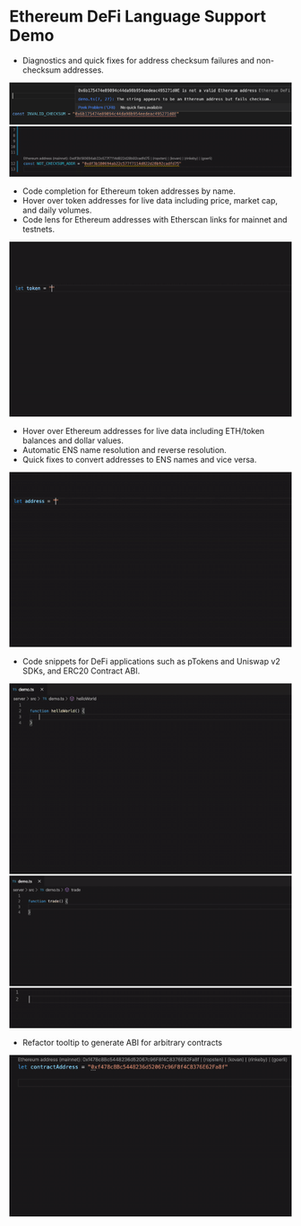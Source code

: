 # Ethereum DeFi Language Support Demo

- Diagnostics and quick fixes for address checksum failures and non-checksum addresses.

<img src="images/invalidchecksum.png" width="640"/><br/>
<img src="images/convertchecksum.gif"/>

- Code completion for Ethereum token addresses by name.
- Hover over token addresses for live data including price, market cap, and daily volumes.
- Code lens for Ethereum addresses with Etherscan links for mainnet and testnets.

<img src="images/tokendemo.gif"/>

- Hover over Ethereum addresses for live data including ETH/token balances and dollar values.
- Automatic ENS name resolution and reverse resolution.
- Quick fixes to convert addresses to ENS names and vice versa.

<img src="images/ens.gif"/>

- Code snippets for DeFi applications such as pTokens and Uniswap v2 SDKs, and ERC20 Contract ABI.

<img src="images/ptokens.gif"/><br/>
<img src="images/uniswap.gif"/><br/>
<img src="images/abi.gif"/><br/>

- Refactor tooltip to generate ABI for arbitrary contracts

<img src="images/refactorabi.gif"/><br/>